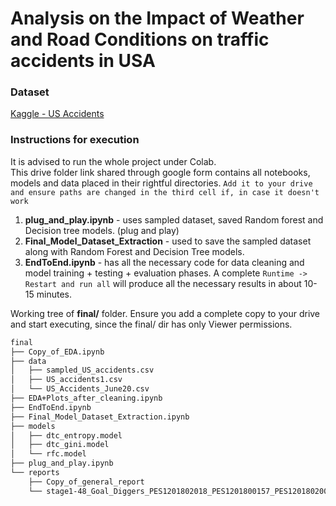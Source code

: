
# Analysis on the Impact of Weather and Road Conditions on traffic accidents in USA


### Dataset
[Kaggle - US Accidents](https://www.kaggle.com/sobhanmoosavi/us-accidents)  

### Instructions for execution
It is advised to run the whole project under Colab.  
This drive folder link shared through google form contains all notebooks, models and data placed in their rightful directories. `Add it to your drive and ensure paths are changed in the third cell if, in case it doesn't work`
1. **plug_and_play.ipynb** - uses sampled dataset, saved Random forest and Decision tree models. (plug and play)
2. **Final_Model_Dataset_Extraction** - used to save the sampled dataset along with Random Forest and Decision Tree models.
3. **EndToEnd.ipynb** - has all the necessary code for data cleaning and model training + testing + evaluation phases. A complete `Runtime -> Restart and run all` will produce all the necessary results in about 10-15 minutes. 

Working tree of **final/** folder.
Ensure you add a complete copy to your drive and start executing, since the final/ dir has only Viewer permissions.
```sh
final
├── Copy_of_EDA.ipynb
├── data
│   ├── sampled_US_accidents.csv
│   ├── US_accidents1.csv
│   └── US_Accidents_June20.csv
├── EDA+Plots_after_cleaning.ipynb
├── EndToEnd.ipynb
├── Final_Model_Dataset_Extraction.ipynb
├── models
│   ├── dtc_entropy.model
│   ├── dtc_gini.model
│   └── rfc.model
├── plug_and_play.ipynb
└── reports
    ├── Copy_of_general_report
    └── stage1-48_Goal_Diggers_PES1201802018_PES1201800157_PES1201802000
```
